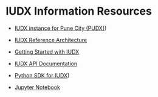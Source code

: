 # IUDX Information Resources

- [IUDX instance for Pune City (PUDX)](https://pudx.catalogue.iudx.org.in))
- [IUDX Reference Architecture](ref-docs/Data_Exhange_Reference_Architecture_v0.7.pdf)

- [Getting Started with IUDX](tutorials/getting_started.md)
- [IUDX API Documentation](https://apidocs.iudx.org.in)
- [Python SDK for IUDX](https://github.com/iudx/pyIUDX))
- [Jupyter Notebook](https://colab.research.google.com/github/iudx/pyIUDX/blob/master/examples/pyIUDX_sample_usecases.ipynb)

